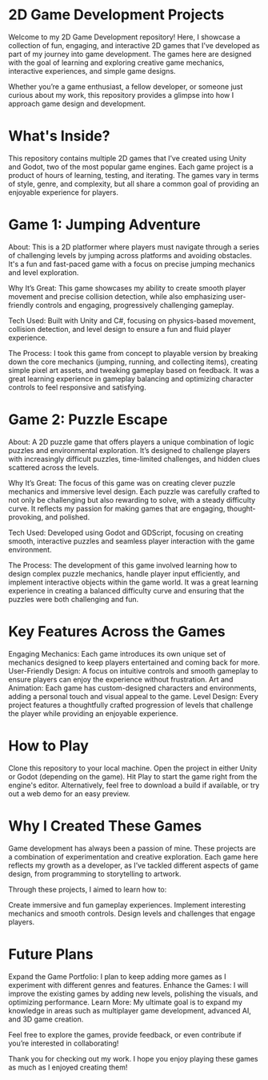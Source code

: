 # 2D Game Development Projects
Welcome to my 2D Game Development repository! Here, I showcase a collection of fun, engaging, and interactive 2D games that I’ve developed as part of my journey into game development. The games here are designed with the goal of learning and exploring creative game mechanics, interactive experiences, and simple game designs.

Whether you’re a game enthusiast, a fellow developer, or someone just curious about my work, this repository provides a glimpse into how I approach game design and development.

# What's Inside?
This repository contains multiple 2D games that I’ve created using Unity and Godot, two of the most popular game engines. Each game project is a product of hours of learning, testing, and iterating. The games vary in terms of style, genre, and complexity, but all share a common goal of providing an enjoyable experience for players.

# Game 1: Jumping Adventure
About: This is a 2D platformer where players must navigate through a series of challenging levels by jumping across platforms and avoiding obstacles. It's a fun and fast-paced game with a focus on precise jumping mechanics and level exploration.

Why It’s Great: This game showcases my ability to create smooth player movement and precise collision detection, while also emphasizing user-friendly controls and engaging, progressively challenging gameplay.

Tech Used: Built with Unity and C#, focusing on physics-based movement, collision detection, and level design to ensure a fun and fluid player experience.

The Process: I took this game from concept to playable version by breaking down the core mechanics (jumping, running, and collecting items), creating simple pixel art assets, and tweaking gameplay based on feedback. It was a great learning experience in gameplay balancing and optimizing character controls to feel responsive and satisfying.

# Game 2: Puzzle Escape
About: A 2D puzzle game that offers players a unique combination of logic puzzles and environmental exploration. It’s designed to challenge players with increasingly difficult puzzles, time-limited challenges, and hidden clues scattered across the levels.

Why It’s Great: The focus of this game was on creating clever puzzle mechanics and immersive level design. Each puzzle was carefully crafted to not only be challenging but also rewarding to solve, with a steady difficulty curve. It reflects my passion for making games that are engaging, thought-provoking, and polished.

Tech Used: Developed using Godot and GDScript, focusing on creating smooth, interactive puzzles and seamless player interaction with the game environment.

The Process: The development of this game involved learning how to design complex puzzle mechanics, handle player input efficiently, and implement interactive objects within the game world. It was a great learning experience in creating a balanced difficulty curve and ensuring that the puzzles were both challenging and fun.

# Key Features Across the Games
Engaging Mechanics: Each game introduces its own unique set of mechanics designed to keep players entertained and coming back for more.
User-Friendly Design: A focus on intuitive controls and smooth gameplay to ensure players can enjoy the experience without frustration.
Art and Animation: Each game has custom-designed characters and environments, adding a personal touch and visual appeal to the game.
Level Design: Every project features a thoughtfully crafted progression of levels that challenge the player while providing an enjoyable experience.

# How to Play
Clone this repository to your local machine.
Open the project in either Unity or Godot (depending on the game).
Hit Play to start the game right from the engine's editor.
Alternatively, feel free to download a build if available, or try out a web demo for an easy preview.

# Why I Created These Games
Game development has always been a passion of mine. These projects are a combination of experimentation and creative exploration. Each game here reflects my growth as a developer, as I’ve tackled different aspects of game design, from programming to storytelling to artwork.

Through these projects, I aimed to learn how to:

  Create immersive and fun gameplay experiences.
  Implement interesting mechanics and smooth controls.
  Design levels and challenges that engage players.

# Future Plans
Expand the Game Portfolio: I plan to keep adding more games as I experiment with different genres and features.
Enhance the Games: I will improve the existing games by adding new levels, polishing the visuals, and optimizing performance.
Learn More: My ultimate goal is to expand my knowledge in areas such as multiplayer game development, advanced AI, and 3D game creation.



Feel free to explore the games, provide feedback, or even contribute if you’re interested in collaborating!

Thank you for checking out my work. I hope you enjoy playing these games as much as I enjoyed creating them!
